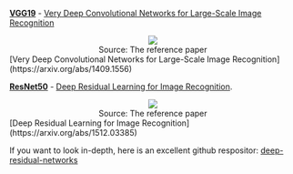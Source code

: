 **[VGG19](https://github.com/Quan-Sun/Dive-into-Machine-Learning/blob/master/models/VGG19.ipynb)** - [Very Deep Convolutional Networks for Large-Scale Image Recognition](https://arxiv.org/abs/1409.1556)

<div align=center><img src="https://github.com/Quan-Sun/Dive-into-Machine-Learning/blob/master/models/images/VGG19.png"/></div>
<div align=center>Source: The reference paper</div>[Very Deep Convolutional Networks for Large-Scale Image Recognition](https://arxiv.org/abs/1409.1556)

**[ResNet50](https://github.com/Quan-Sun/Dive-into-Machine-Learning/blob/master/models/RestNet50.ipynb)** - [Deep Residual Learning for Image Recognition](https://arxiv.org/abs/1512.03385). 

<div align=center><img src="https://github.com/Quan-Sun/Dive-into-Machine-Learning/blob/master/models/images/ResNet.png"/></div>
<div align=center>Source: The reference paper</div>[Deep Residual Learning for Image Recognition](https://arxiv.org/abs/1512.03385)

If you want to look in-depth, here is an excellent github respositor:
[deep-residual-networks](https://github.com/KaimingHe/deep-residual-networks)

